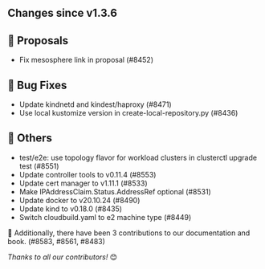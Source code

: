Changes since v1.3.6
---
## :memo: Proposals
- Fix mesosphere link in proposal (#8452)

## :bug: Bug Fixes
- Update kindnetd and kindest/haproxy (#8471)
- Use local kustomize version in create-local-repository.py (#8436)

## :seedling: Others
- test/e2e: use topology flavor for workload clusters in clusterctl upgrade test (#8551)
- Update controller tools to v0.11.4 (#8553)
- Update cert manager to v1.11.1 (#8533)
- Make IPAddressClaim.Status.AddressRef optional (#8531)
- Update docker to v20.10.24 (#8490)
- Update kind to v0.18.0 (#8435)
- Switch cloudbuild.yaml to e2 machine type (#8449)

:book: Additionally, there have been 3 contributions to our documentation and book. (#8583, #8561, #8483) 


_Thanks to all our contributors!_ 😊
